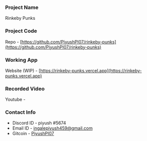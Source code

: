 ### Project Name
Rinkeby Punks

### Project Code
Repo - [https://github.com/PiyushPI07/rinkeby-punks](https://github.com/PiyushPI07/rinkeby-punks)

### Working App
Website (WIP) - [https://rinkeby-punks.vercel.app](https://rinkeby-punks.vercel.app)

### Recorded Video
Youtube - []()

### Contact Info
- Discord ID - piyush #5674
- Email ID - [ingalepiyush459@gmail.com](mailto:ingalepiyush459@gmail.com)
- Gitcoin - [PiyushPI07](https://gitcoin.co/piyushpi07)